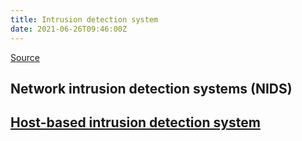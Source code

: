 ```yaml
---
title: Intrusion detection system
date: 2021-06-26T09:46:00Z
---
```


[Source](https://en.wikipedia.org/wiki/Intrusion_detection_system)

## Network intrusion detection systems (NIDS)

## [Host-based intrusion detection system](20210626085451-host-based-intrusion-detection-system.md)
